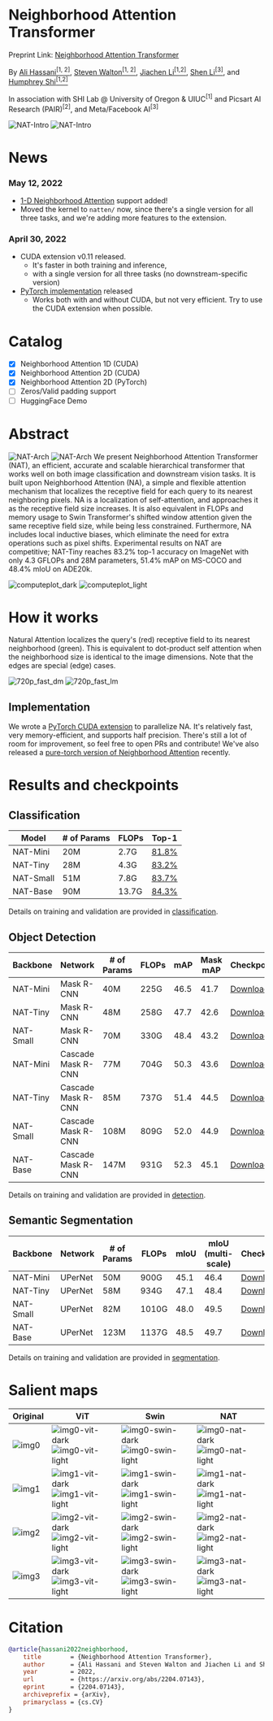 # Neighborhood Attention Transformer


Preprint Link: [Neighborhood Attention Transformer
](https://arxiv.org/abs/2204.07143)

By [Ali Hassani<sup>[1, 2]</sup>](https://alihassanijr.com/),
[Steven Walton<sup>[1, 2]</sup>](https://stevenwalton.github.io/),
[Jiachen Li<sup>[1,2]</sup>](https://chrisjuniorli.github.io/), 
[Shen Li<sup>[3]</sup>](https://mrshenli.github.io/), 
and
[Humphrey Shi<sup>[1,2]</sup>](https://www.humphreyshi.com/)

In association with SHI Lab @ University of Oregon & UIUC<sup>[1]</sup> and
Picsart AI Research (PAIR)<sup>[2]</sup>, and Meta/Facebook AI<sup>[3]</sup>


![NAT-Intro](assets/intro_dark.png#gh-dark-mode-only)
![NAT-Intro](assets/intro_light.png#gh-light-mode-only)


# News

### May 12, 2022
* [1-D Neighborhood Attention](NATTEN.md) support added!
* Moved the kernel to `natten/` now, since there's a single version for all three tasks, and we're adding more features to the extension.

### April 30, 2022
* CUDA extension v0.11 released.
  * It's faster in both training and inference, 
  * with a single version for all three tasks (no downstream-specific version)
* [PyTorch implementation](NATTEN.md) released
  * Works both with and without CUDA, but not very efficient. Try to use the CUDA extension when possible.

# Catalog
- [x] Neighborhood Attention 1D (CUDA)
- [x] Neighborhood Attention 2D (CUDA)
- [x] Neighborhood Attention 2D (PyTorch)
- [ ] Zeros/Valid padding support
- [ ] HuggingFace Demo

# Abstract
![NAT-Arch](assets/model_dark.png#gh-dark-mode-only)
![NAT-Arch](assets/model_light.png#gh-light-mode-only)
We present Neighborhood Attention Transformer (NAT), an efficient, 
accurate and scalable hierarchical transformer that works well on 
both image classification and downstream vision tasks. 
It is built upon Neighborhood Attention (NA), 
a simple and flexible attention mechanism that localizes the 
receptive field for each query to its nearest neighboring pixels. 
NA is a localization of self-attention, and approaches it as the 
receptive field size increases. 
It is also equivalent in FLOPs and memory usage to Swin 
Transformer's shifted window attention given the same receptive 
field size, while being less constrained. Furthermore, 
NA includes local inductive biases, which eliminate the need for 
extra operations such as pixel shifts. 
Experimental results on NAT are competitive; 
NAT-Tiny reaches 83.2% top-1 accuracy on ImageNet with only 
4.3 GFLOPs and 28M parameters, 
51.4% mAP on MS-COCO and 48.4% mIoU on ADE20k.


![computeplot_dark](assets/computeplot_dark.png#gh-dark-mode-only)
![computeplot_light](assets/computeplot_light.png#gh-light-mode-only)

# How it works
Natural Attention localizes the query's (red) receptive field to its nearest neighborhood (green). 
This is equivalent to dot-product self attention when the neighborhood size is identical to the image dimensions. 
Note that the edges are special (edge) cases.

![720p_fast_dm](assets/720p_fast_dm.gif#gh-dark-mode-only)
![720p_fast_lm](assets/720p_fast_lm.gif#gh-light-mode-only)

## Implementation
We wrote a [PyTorch CUDA extension](NATTEN.md) to parallelize NA. 
It's relatively fast, very memory-efficient, and supports half precision.
There's still a lot of room for improvement, so feel free to open PRs and contribute!
We've also released a [pure-torch version of Neighborhood Attention](NATTEN.md) recently.

# Results and checkpoints

## Classification
| Model | # of Params | FLOPs | Top-1 |
|---|---|---|---|
| NAT-Mini | 20M | 2.7G | [81.8%](http://ix.cs.uoregon.edu/~alih/nat/checkpoints/CLS/nat_mini.pth) |
| NAT-Tiny | 28M | 4.3G | [83.2%](http://ix.cs.uoregon.edu/~alih/nat/checkpoints/CLS/nat_tiny.pth) |
| NAT-Small | 51M | 7.8G | [83.7%](http://ix.cs.uoregon.edu/~alih/nat/checkpoints/CLS/nat_small.pth) |
| NAT-Base | 90M | 13.7G | [84.3%](http://ix.cs.uoregon.edu/~alih/nat/checkpoints/CLS/nat_base.pth) |


Details on training and validation are provided in [classification](classification/README.md).

## Object Detection
| Backbone | Network | # of Params | FLOPs | mAP | Mask mAP | Checkpoint |
|---|---|---|---|---|---|---|
| NAT-Mini | Mask R-CNN | 40M | 225G | 46.5 | 41.7 | [Download](http://ix.cs.uoregon.edu/~alih/nat/checkpoints/DET/nat_mini_maskrcnn.pth) |
| NAT-Tiny | Mask R-CNN | 48M | 258G | 47.7 | 42.6 | [Download](http://ix.cs.uoregon.edu/~alih/nat/checkpoints/DET/nat_tiny_maskrcnn.pth) |
| NAT-Small | Mask R-CNN | 70M | 330G | 48.4 | 43.2 | [Download](http://ix.cs.uoregon.edu/~alih/nat/checkpoints/DET/nat_small_maskrcnn.pth) |
| NAT-Mini | Cascade Mask R-CNN | 77M | 704G | 50.3 | 43.6 | [Download](http://ix.cs.uoregon.edu/~alih/nat/checkpoints/DET/nat_mini_cascademaskrcnn.pth) |
| NAT-Tiny | Cascade Mask R-CNN | 85M | 737G | 51.4 | 44.5 | [Download](http://ix.cs.uoregon.edu/~alih/nat/checkpoints/DET/nat_tiny_cascademaskrcnn.pth) |
| NAT-Small | Cascade Mask R-CNN | 108M | 809G | 52.0 | 44.9 | [Download](http://ix.cs.uoregon.edu/~alih/nat/checkpoints/DET/nat_small_cascademaskrcnn.pth) |
| NAT-Base | Cascade Mask R-CNN | 147M | 931G | 52.3 | 45.1 | [Download](http://ix.cs.uoregon.edu/~alih/nat/checkpoints/DET/nat_base_cascademaskrcnn.pth) |

Details on training and validation are provided in [detection](detection/README.md).

## Semantic Segmentation
| Backbone | Network | # of Params | FLOPs | mIoU | mIoU (multi-scale) | Checkpoint |
|---|---|---|---|---|---|---|
| NAT-Mini | UPerNet | 50M | 900G | 45.1 | 46.4 | [Download](http://ix.cs.uoregon.edu/~alih/nat/checkpoints/SEG/nat_mini_upernet.pth) |
| NAT-Tiny | UPerNet| 58M | 934G | 47.1 | 48.4 | [Download](http://ix.cs.uoregon.edu/~alih/nat/checkpoints/SEG/nat_tiny_upernet.pth) |
| NAT-Small | UPerNet | 82M | 1010G | 48.0 | 49.5 | [Download](http://ix.cs.uoregon.edu/~alih/nat/checkpoints/SEG/nat_small_upernet.pth) |
| NAT-Base | UPerNet | 123M | 1137G | 48.5 | 49.7 | [Download](http://ix.cs.uoregon.edu/~alih/nat/checkpoints/SEG/nat_base_upernet.pth) |

Details on training and validation are provided in [segmentation](segmentation/README.md).

# Salient maps

| Original | ViT | Swin | NAT |
|---|---|---|---|
| ![img0](assets/salient/img0.png) | ![img0-vit-dark](assets/salient/img0_vit_dark.png#gh-dark-mode-only)![img0-vit-light](assets/salient/img0_vit_light.png#gh-light-mode-only)  | ![img0-swin-dark](assets/salient/img0_swin_dark.png#gh-dark-mode-only)![img0-swin-light](assets/salient/img0_swin_light.png#gh-light-mode-only) | ![img0-nat-dark](assets/salient/img0_nat_dark.png#gh-dark-mode-only)![img0-nat-light](assets/salient/img0_nat_light.png#gh-light-mode-only) |
| ![img1](assets/salient/img1.png) | ![img1-vit-dark](assets/salient/img1_vit_dark.png#gh-dark-mode-only)![img1-vit-light](assets/salient/img1_vit_light.png#gh-light-mode-only)  | ![img1-swin-dark](assets/salient/img1_swin_dark.png#gh-dark-mode-only)![img1-swin-light](assets/salient/img1_swin_light.png#gh-light-mode-only) | ![img1-nat-dark](assets/salient/img1_nat_dark.png#gh-dark-mode-only)![img1-nat-light](assets/salient/img1_nat_light.png#gh-light-mode-only) |
| ![img2](assets/salient/img2.png) | ![img2-vit-dark](assets/salient/img2_vit_dark.png#gh-dark-mode-only)![img2-vit-light](assets/salient/img2_vit_light.png#gh-light-mode-only)  | ![img2-swin-dark](assets/salient/img2_swin_dark.png#gh-dark-mode-only)![img2-swin-light](assets/salient/img2_swin_light.png#gh-light-mode-only) | ![img2-nat-dark](assets/salient/img2_nat_dark.png#gh-dark-mode-only)![img2-nat-light](assets/salient/img2_nat_light.png#gh-light-mode-only) |
| ![img3](assets/salient/img3.png) | ![img3-vit-dark](assets/salient/img3_vit_dark.png#gh-dark-mode-only)![img3-vit-light](assets/salient/img3_vit_light.png#gh-light-mode-only)  | ![img3-swin-dark](assets/salient/img3_swin_dark.png#gh-dark-mode-only)![img3-swin-light](assets/salient/img3_swin_light.png#gh-light-mode-only) | ![img3-nat-dark](assets/salient/img3_nat_dark.png#gh-dark-mode-only)![img3-nat-light](assets/salient/img3_nat_light.png#gh-light-mode-only) |


# Citation
```bibtex
@article{hassani2022neighborhood,
	title        = {Neighborhood Attention Transformer},
	author       = {Ali Hassani and Steven Walton and Jiachen Li and Shen Li and Humphrey Shi},
	year         = 2022,
	url          = {https://arxiv.org/abs/2204.07143},
	eprint       = {2204.07143},
	archiveprefix = {arXiv},
	primaryclass = {cs.CV}
}
```

